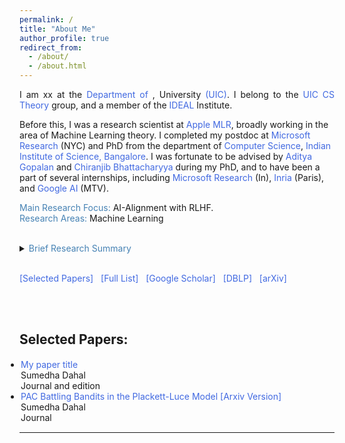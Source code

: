 ```yaml
---
permalink: /
title: "About Me"
author_profile: true
redirect_from: 
  - /about/
  - /about.html
---
```


<html>
<head>
<style>
a:link {
  color: RoyalBlue;
  background-color: transparent;
  text-decoration: none;
}

a:visited {
  color: Purple;
  background-color: transparent;
  text-decoration: none;
}

a:hover {
  color: RoyalBlue;
  background-color: transparent;
  text-decoration: underline;
}

a:active {
  color: DarkRed;
  background-color: transparent;
  text-decoration: underline;
}
</style>  
</head>  
  
<body>

  
<p align="justify" vspace = "-0px" width="200px"> I am xx at the <a href="https://cs.uic.edu/">Department of </a>, University  <a href="https://www.uic.edu/">(UIC)</a>. I belong to the <a href="https://cstheory.lab.uic.edu/">UIC CS Theory</a> group, and a member of the <a href="https://www.ideal-institute.org">IDEAL</a> Institute.
  
  Before this, I was a research scientist at <a href="https://machinelearning.apple.com/">Apple MLR</a>, broadly working in the area of Machine Learning theory. I completed my postdoc at <a href="https://www.microsoft.com/en-us/research/lab/microsoft-research-new-york/">Microsoft Research</a> (NYC) and PhD from the department of <a href="https://www.csa.iisc.ac.in">Computer Science</a>, <a href="https://iisc.ac.in/">Indian Institute of Science, Bangalore</a>. I was fortunate to be advised by <a href="https://ece.iisc.ac.in/~aditya/">Aditya Gopalan</a> and <a href="https://eecs.iisc.ac.in/people/chiranjib-bhattacharyya/">Chiranjib Bhattacharyya</a> during my PhD, and to have been a part of several internships, including <a href="https://www.microsoft.com/en-us/research/lab/microsoft-research-india/">Microsoft Research</a> (In), <a href="https://www.inria.fr/en/centre-inria-de-paris">Inria</a> (Paris), and <a href="https://ai.google/">Google AI </a>(MTV).
  </p>   


<font color="SteelBlue">Main Research Focus:</font> AI-Alignment with RLHF. 
<br>
<font color="SteelBlue">Research Areas:</font> Machine Learning 
<br><br>

<details>
<summary><span style="color:SteelBlue;" align="justify"> <font color="SteelBlue">Brief Research Summary</font> </span></summary>
<span class="abstract-text" style="font-size:1em; color:Black; text-align: justify">
 <p align="justify"> 
   My primary research focuses on developing. 
   
<br> <br>

Extra description
</p> 
</span>
</details>

<br>

<!-- <details>
<summary><span style="color:SteelBlue;"> Short Bio [In third person]</span></summary>
<p align="justify">Sumedha Dahal is an in the Department of  at the University of Illinois Chicago (UIC). Prior to this, she was a Research Scientist at Apple MLR, working on Machine Learning theory, and a short-term visiting faculty at the Toyota Technological Institute at Chicago (TTIC). She completed her postdoctoral research at Microsoft Research New York City and earned her PhD from the Indian Institute of Science, Bangalore, advised by Aditya Gopalan and Chiranjib Bhattacharyya. She has also interned at Microsoft Research Bangalore, Inria Paris, and Google AI Mountain View.
    <br>
Her primary research focuses on AI alignment.    
    <br>
Sumedha has organized several workshops and tutorials in recent years. In addition, Sumedha has also served in several **panel discussions and senior reviewing committees** for major Machine Learning conferences. </p>
</details>

She has also interned at Microsoft -->

<a href="https://Sumu54.github.io#selected_publications">[Selected Papers]</a> &nbsp;
<a href="https://Sumu54.github.io/publications#full_publications" target="_blank">[Full List]</a> &nbsp;
<a href="https://scholar.google.com/citations?user=zSO66YwAAAAJ&hl=en" target="_blank">[Google Scholar]</a> &nbsp;
<a href="https://dblp.org/pid/14/10003.html" target="_blank">[DBLP]</a> &nbsp;
<a href="https://arxiv.org" target="_blank">[arXiv]</a>

<br><br>



<h2 style="color:SteelBlue;"><a id="selected_publications">Selected Papers:</a></h2>

<ul style="margin:1;padding:1" vspace = "-0px">
  <li>  <a href="https://arxiv.org/abs/2402.18917" target="_blank" LINK="red">My paper title</a>
  <br>  Sumedha Dahal
  <br> Journal and edition  
  </li>
                                                    

  <li>  <a href="http://proceedings.mlr.press/v98/Dahal19a.html" target="_blank"> PAC Battling Bandits in the Plackett-Luce Model</a> <a href="https://arxiv.org/abs/1808.04008" target="_blank"> [Arxiv Version]</a>
  <br>  Sumedha Dahal
  <br> Journal
  </li>
</ul>

<hr style="color:black;"> 
 
 
</body>
</html>

<!--Email: firstname.lastname @ microsoft.com-->
